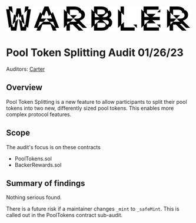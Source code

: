 ![Warbler-Logo](../../warbler-logo.png)

# Pool Token Splitting Audit 01/26/23

Auditors: [Carter](https://github.com/carterappleton)

## Overview

Pool Token Splitting is a new feature to allow participants to split their pool tokens into two new, differently sized pool tokens. This enables more complex protocol features.

## Scope

The audit's focus is on these contracts

- PoolTokens.sol
- BackerRewards.sol

## Summary of findings

Nothing serious found.

There is a future risk if a maintainer changes `_mint` to `_safeMint`. This is called out in the PoolTokens contract sub-audit.
